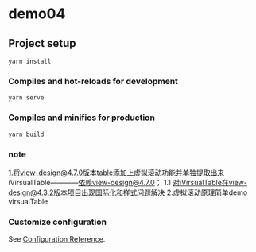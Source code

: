 <!--
 * @Descripttion: 
 * @version: 
 * @Author: zhang jianjun
 * @Date: 2022-11-03 14:42:03
 * @LastEditors: zhang jianjun
 * @LastEditTime: 2022-11-04 11:22:00
-->
# demo04

## Project setup
```
yarn install
```

### Compiles and hot-reloads for development
```
yarn serve
```

### Compiles and minifies for production
```
yarn build
```

### note
1.将view-design@4.7.0版本table添加上虚拟滚动功能并单独提取出来  iVirsualTable————依赖view-design@4.7.0； 
  1.1 对iVirsualTable在view-design@4.3.2版本项目出现国际化和样式问题解决
2.虚拟滚动原理简单demo  virsualTable

### Customize configuration
See [Configuration Reference](https://cli.vuejs.org/config/).
